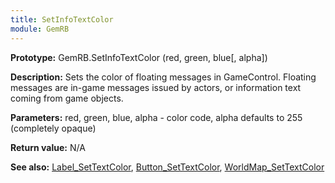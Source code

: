 ```yaml
---
title: SetInfoTextColor
module: GemRB
---
```


**Prototype:** GemRB.SetInfoTextColor (red, green, blue[, alpha])

**Description:**
Sets the color of floating messages in GameControl. Floating messages are
 in-game messages issued by actors, or information text coming from game objects.

**Parameters:** red, green, blue, alpha - color code, alpha defaults to 255 (completely opaque)

**Return value:** N/A

**See also:** [Label_SetTextColor](Label_SetTextColor.md), [Button_SetTextColor](Button_SetTextColor.md), [WorldMap_SetTextColor](WorldMap_SetTextColor.md)
